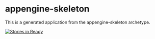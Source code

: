 appengine-skeleton
=============================

This is a generated application from the appengine-skeleton archetype.

[![Stories in Ready](https://badge.waffle.io/emarinizquierdo/dropcube.png?label=ready&title=Ready)](http://waffle.io/emarinizquierdo/dropcube)